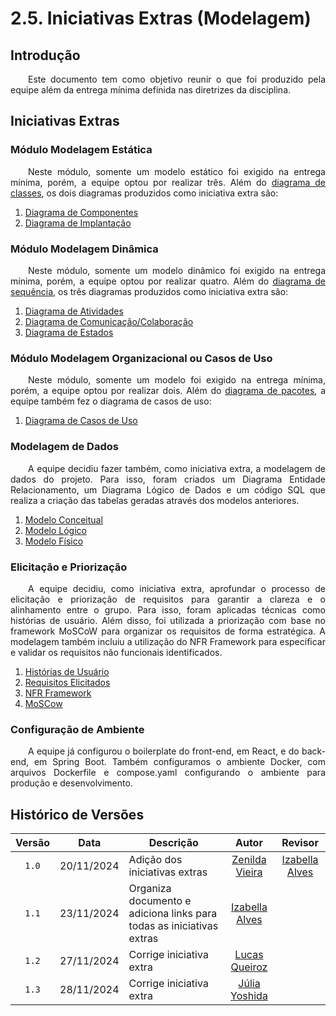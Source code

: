 # 2.5. Iniciativas Extras (Modelagem)

## Introdução

<p style="text-align: justify; text-indent: 2em;"> Este documento tem como objetivo reunir o que foi produzido pela equipe além da entrega mínima definida nas diretrizes da disciplina. </p>

## Iniciativas Extras

### Módulo Modelagem Estática 

<p style="text-align: justify; text-indent: 2em;"> Neste módulo, somente um modelo estático foi exigido na entrega mínima, porém, a equipe optou por realizar três. Além do <a href="https://unbarqdsw2024-2.github.io/2024.2_G10_Recomendacao_Entrega_02/#/modelagem-estatica/diagrama-de-classes">diagrama de classes</a>, os dois diagramas produzidos como iniciativa extra são:</p>

1. [Diagrama de Componentes](https://unbarqdsw2024-2.github.io/2024.2_G10_Recomendacao_Entrega_02/#/modelagem-estatica/diagrama-de-componentes)
2. [Diagrama de Implantação](https://unbarqdsw2024-2.github.io/2024.2_G10_Recomendacao_Entrega_02/#/modelagem-estatica/diagrama-de-implantacao)


### Módulo Modelagem Dinâmica

<p style="text-align: justify; text-indent: 2em;"> Neste módulo, somente um modelo dinâmico foi exigido na entrega mínima, porém, a equipe optou por realizar quatro. Além do <a href="https://unbarqdsw2024-2.github.io/2024.2_G10_Recomendacao_Entrega_02/#/modelagem-dinamica/diagrama-de-sequencia">diagrama de sequência</a>, os três diagramas produzidos como iniciativa extra são:</p>

1. [Diagrama de Atividades](https://unbarqdsw2024-2.github.io/2024.2_G10_Recomendacao_Entrega_02/#/modelagem-dinamica/diagrama-de-atividades)
2. [Diagrama de Comunicação/Colaboração](https://unbarqdsw2024-2.github.io/2024.2_G10_Recomendacao_Entrega_02/#/modelagem-dinamica/diagrama-de-comunicacao)
3. [Diagrama de Estados](https://unbarqdsw2024-2.github.io/2024.2_G10_Recomendacao_Entrega_02/#/modelagem-dinamica/diagrama-de-estados)

### Módulo Modelagem Organizacional ou Casos de Uso

<p style="text-align: justify; text-indent: 2em;"> Neste módulo, somente um modelo foi exigido na entrega mínima, porém, a equipe optou por realizar dois. Além do <a href="https://unbarqdsw2024-2.github.io/2024.2_G10_Recomendacao_Entrega_02/#/modelagem-organizacional-ou-cdu/diagrama-de-pacotes">diagrama de pacotes</a>, a equipe também fez o diagrama de casos de uso: </p>

1. [Diagrama de Casos de Uso](https://unbarqdsw2024-2.github.io/2024.2_G10_Recomendacao_Entrega_02/#/modelagem-organizacional-ou-cdu/diagrama-de-cdu)

### Modelagem de Dados

<p style="text-align: justify; text-indent: 2em;"> A equipe decidiu fazer também, como iniciativa extra, a modelagem de dados do projeto. Para isso, foram criados um Diagrama Entidade Relacionamento, um Diagrama Lógico de Dados e um código SQL que realiza a criação das tabelas geradas através dos modelos anteriores.</p>

1. [Modelo Conceitual](https://unbarqdsw2024-2.github.io/2024.2_G10_Recomendacao_Entrega_02/#/modelagem-dados/modelo-conceitual)
2. [Modelo Lógico](https://unbarqdsw2024-2.github.io/2024.2_G10_Recomendacao_Entrega_02/#/modelagem-dados/modelo-logico)
3. [Modelo Físico](https://unbarqdsw2024-2.github.io/2024.2_G10_Recomendacao_Entrega_02/#/modelagem-dados/modelo-fisico)


### Elicitação e Priorização

<p style="text-align: justify; text-indent: 2em;"> A equipe decidiu, como iniciativa extra, aprofundar o processo de elicitação e priorização de requisitos para garantir a clareza e o alinhamento entre o grupo. Para isso, foram aplicadas técnicas como histórias de usuário. Além disso, foi utilizada a priorização com base no framework MoSCoW para organizar os requisitos de forma estratégica. A modelagem também incluiu a utilização do NFR Framework para especificar e validar os requisitos não funcionais identificados.</p>

1. [Histórias de Usuário](https://unbarqdsw2024-2.github.io/2024.2_G10_Recomendacao_Entrega_02/#/elicitacao-e-priorizacao/historias-de-usuario)
2. [Requisitos Elicitados](https://unbarqdsw2024-2.github.io/2024.2_G10_Recomendacao_Entrega_02/#/elicitacao-e-priorizacao/requisitos-elicitados)
3. [NFR Framework](https://unbarqdsw2024-2.github.io/2024.2_G10_Recomendacao_Entrega_02/#/elicitacao-e-priorizacao/nfr-framework)
4. [MoSCow](https://unbarqdsw2024-2.github.io/2024.2_G10_Recomendacao_Entrega_02/#/elicitacao-e-priorizacao/moscow)

### Configuração de Ambiente

<p style="text-align: justify; text-indent: 2em;"> A equipe já configurou o boilerplate do front-end, em React, e do back-end, em Spring Boot. Também configuramos o ambiente Docker, com arquivos Dockerfile e compose.yaml configurando o ambiente para produção e desenvolvimento.</p>

## Histórico de Versões

|Versão|Data|Descrição|Autor|Revisor|
|:----:|----|---------|:-----:|:-------:|
|`1.0`|20/11/2024|Adição dos iniciativas extras|[Zenilda Vieira](https://github.com/ZenildaVieira)|[Izabella Alves](https://github.com/izabellaalves)|
|`1.1`|23/11/2024|Organiza documento e adiciona links para todas as iniciativas extras|[Izabella Alves](https://github.com/izabellaalves)||
|`1.2`|27/11/2024|Corrige iniciativa extra|[Lucas Queiroz](https://github.com/lucasqueiroz23)||
|`1.3`|28/11/2024|Corrige iniciativa extra|[Júlia Yoshida](https://github.com/juliaryoshida)||


